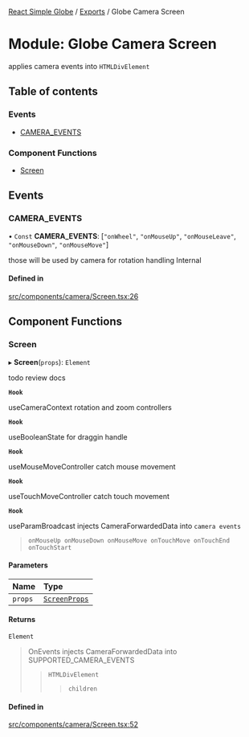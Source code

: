 [React Simple Globe](../README.md) / [Exports](../modules.md) / Globe Camera Screen

# Module: Globe Camera Screen

applies camera events into `HTMLDivElement`

## Table of contents

### Events

- [CAMERA\_EVENTS](Globe_Camera_Screen.md#camera_events)

### Component Functions

- [Screen](Globe_Camera_Screen.md#screen)

## Events

### CAMERA\_EVENTS

• `Const` **CAMERA\_EVENTS**: [``"onWheel"``, ``"onMouseUp"``, ``"onMouseLeave"``, ``"onMouseDown"``, ``"onMouseMove"``]

those will be used by camera for rotation handling
 Internal

#### Defined in

[src/components/camera/Screen.tsx:26](https://github.com/Gaushao/d3-react-globe/blob/0a8a5c1/src/components/camera/Screen.tsx#L26)

## Component Functions

### Screen

▸ **Screen**(`props`): `Element`

todo review docs

**`Hook`**

useCameraContext rotation and zoom controllers

**`Hook`**

useBooleanState for draggin handle

**`Hook`**

useMouseMoveController catch mouse movement

**`Hook`**

useTouchMoveController catch touch movement

**`Hook`**

useParamBroadcast injects CameraForwardedData into `camera events`
>`onMouseUp onMouseDown onMouseMove onTouchMove onTouchEnd onTouchStart`

#### Parameters

| Name | Type |
| :------ | :------ |
| `props` | [`ScreenProps`](../interfaces/Globe_Camera_Types.ScreenProps.md) |

#### Returns

`Element`

>OnEvents injects CameraForwardedData into SUPPORTED_CAMERA_EVENTS
>>`HTMLDivElement`
>>>`children`

#### Defined in

[src/components/camera/Screen.tsx:52](https://github.com/Gaushao/d3-react-globe/blob/0a8a5c1/src/components/camera/Screen.tsx#L52)
